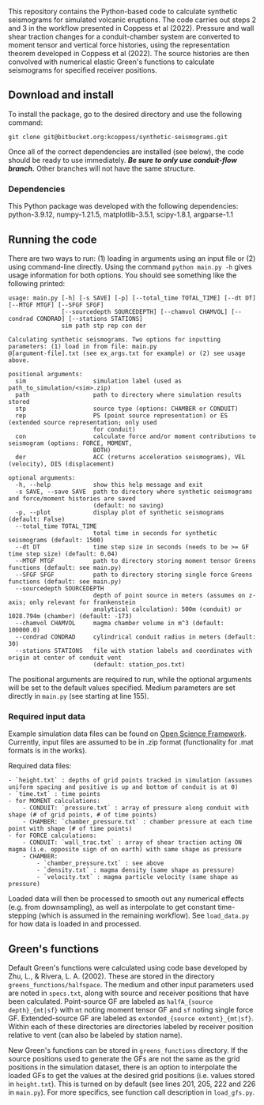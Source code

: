 This repository contains the Python-based code to calculate synthetic seismograms for simulated volcanic 
eruptions. The code carries out steps 2 and 3 in the workflow presented in Coppess et al (2022). 
Pressure and wall shear traction changes for a conduit-chamber system are converted to moment tensor and 
vertical force histories, using the representation theorem developed in Coppess et al (2022). The source
histories are then convolved with numerical elastic Green's functions to calculate seismograms for 
specified receiver positions.

## Download and install
To install the package, go to the desired directory and use the following command: 
```
git clone git@bitbucket.org:kcoppess/synthetic-seismograms.git
```
Once all of the correct dependencies are installed (see below), the code should be ready to use 
immediately. ***Be sure to only use conduit-flow branch.*** Other branches will not have the same
structure.

### Dependencies
This Python package was developed with the following dependencies: python-3.9.12, numpy-1.21.5, 
matplotlib-3.5.1, scipy-1.8.1, argparse-1.1

## Running the code
There are two ways to run: (1) loading in arguments using an input file or (2) using command-line 
directly. Using the command `python main.py -h` gives usage information for both options. You should 
see something like the following printed:
```
usage: main.py [-h] [-s SAVE] [-p] [--total_time TOTAL_TIME] [--dt DT] [--MTGF MTGF] [--SFGF SFGF]
               [--sourcedepth SOURCEDEPTH] [--chamvol CHAMVOL] [--condrad CONDRAD] [--stations STATIONS]
               sim path stp rep con der

Calculating synthetic seismograms. Two options for inputting parameters: (1) load in from file: main.py
@[argument-file].txt (see ex_args.txt for example) or (2) see usage above.

positional arguments:
  sim                   simulation label (used as path_to_simulation/<sim>.zip)
  path                  path to directory where simulation results stored
  stp                   source type (options: CHAMBER or CONDUIT)
  rep                   PS (point source representation) or ES (extended source representation; only used
                        for conduit)
  con                   calculate force and/or moment contributions to seismogram (options: FORCE, MOMENT,
                        BOTH)
  der                   ACC (returns acceleration seismograms), VEL (velocity), DIS (displacement)

optional arguments:
  -h, --help            show this help message and exit
  -s SAVE, --save SAVE  path to directory where synthetic seismograms and force/moment histories are saved
                        (default: no saving)
  -p, --plot            display plot of synthetic seismograms (default: False)
  --total_time TOTAL_TIME
                        total time in seconds for synthetic seismograms (default: 1500)
  --dt DT               time step size in seconds (needs to be >= GF time step size) (default: 0.04)
  --MTGF MTGF           path to directory storing moment tensor Greens functions (default: see main.py)
  --SFGF SFGF           path to directory storing single force Greens functions (default: see main.py)
  --sourcedepth SOURCEDEPTH
                        depth of point source in meters (assumes on z-axis; only relevant for frankenstein
                        analytical calculation): 500m (conduit) or 1028.794m (chamber) (default: -173)
  --chamvol CHAMVOL     magma chamber volume in m^3 (default: 100000.0)
  --condrad CONDRAD     cylindrical conduit radius in meters (default: 30)
  --stations STATIONS   file with station labels and coordinates with origin at center of conduit vent
                        (default: station_pos.txt)
```
The positional arguments are required to run, while the optional arguments will be set to the default
values specified. Medium parameters are set directly in `main.py` (see starting at line 155).

### Required input data
Example simulation data files can be found on [Open Science Framework](https://doi.org/10.17605/OSF.IO/R6HJC).
Currently, input files are assumed to be in .zip format (functionality for .mat formats is in the works). 

Required data files:

    - `height.txt` : depths of grid points tracked in simulation (assumes uniform spacing and positive is up and bottom of conduit is at 0)
    - `time.txt` : time points
    - for MOMENT calculations:
        - CONDUIT: `pressure.txt` : array of pressure along conduit with shape (# of grid points, # of time points)
        - CHAMBER: `chamber_pressure.txt` : chamber pressure at each time point with shape (# of time points)
    - for FORCE calculations:
        - CONDUIT: `wall_trac.txt` : array of shear traction acting ON magma (i.e. opposite sign of on earth) with same shape as pressure
        - CHAMBER:
            - `chamber_pressure.txt` : see above
            - `density.txt` : magma density (same shape as pressure)
            - `velocity.txt` : magma particle velocity (same shape as pressure)

Loaded data will then be processed to smooth out any numerical effects (e.g. from downsampling), as well
as interpolate to get constant time-stepping (which is assumed in the remaining workflow). See 
`load_data.py` for how data is loaded in and processed. 

## Green's functions
Default Green's functions were calculated using code base developed by Zhu, L., & Rivera, L. A. (2002).
These are stored in the directory `greens_functions/halfspace`. The medium and other input parameters
used are noted in `specs.txt`, along with source and receiver positions that have been calculated.
Point-source GF are labeled as `halfA_{source depth}_{mt|sf}` with `mt` noting moment tensor GF and `sf`
noting single force GF. Extended-source GF are labeled as `extended_{source extent}_{mt|sf}`. Within
each of these directories are directories labeled by receiver position relative to vent (can also be
labeled by station name).

New Green's functions can be stored in `greens_functions` directory. If the source positions used to 
generate the GFs are not the same as the grid positions in the simulation dataset, there is an option
to interpolate the loaded GFs to get the values at the desired grid positions (i.e. values stored in 
`height.txt`). This is turned on by default (see lines 201, 205, 222 and 226 in `main.py`). For more 
specifics, see function call description in `load_gfs.py`.

